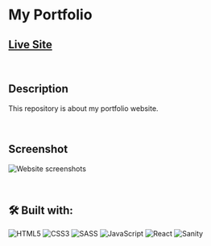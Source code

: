 # My Portfolio

## [Live Site](https://radokolev.netlify.app)

<br/>

## Description

This repository is about my portfolio website.

<br/>

## Screenshot

![Website screenshots](./demo/)

<br/>

## 🛠️ Built with:

![HTML5](https://img.shields.io/badge/HTML5-E34F26?style=for-the-badge&logo=html5&logoColor=white)
![CSS3](https://img.shields.io/badge/CSS3-1572B6?style=for-the-badge&logo=css3&logoColor=white)
![SASS](https://img.shields.io/badge/Sass-CC6699?style=for-the-badge&logo=sass&logoColor=white)
![JavaScript](https://img.shields.io/badge/JavaScript-F7DF1E?style=for-the-badge&logo=javascript&logoColor=black)
![React](https://img.shields.io/badge/React-20232A?style=for-the-badge&logo=react&logoColor=61DAFB)
![Sanity](https://img.shields.io/badge/Sanity-F03E2F?logo=sanity&logoColor=fff&style=for-the-badge)
